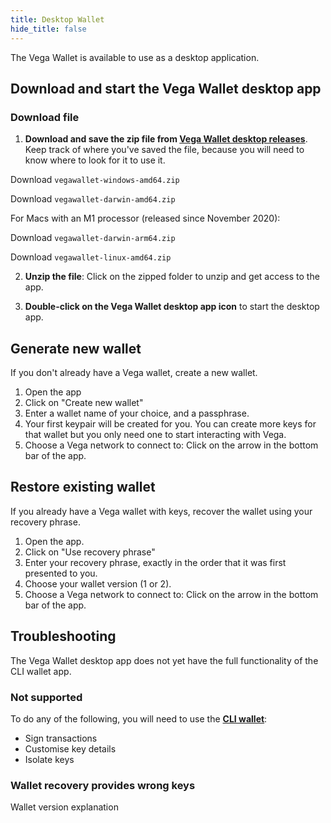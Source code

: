 ```yaml
---
title: Desktop Wallet
hide_title: false
---
```


The Vega Wallet is available to use as a desktop application.

## Download and start the Vega Wallet desktop app

### Download file
1. **Download and save the zip file from [Vega Wallet desktop releases](https://github.com/vegaprotocol/vegawallet-desktop/releases)**. Keep track of where you've saved the file, because you will need to know where to look for it to use it.

<Tabs groupId="operating-systems">
<TabItem value="windows" label="Windows">

Download `vegawallet-windows-amd64.zip`

</TabItem>
<TabItem value="mac" label="MacOS">

Download `vegawallet-darwin-amd64.zip`

For Macs with an M1 processor (released since November 2020): 

Download `vegawallet-darwin-arm64.zip`
  
</TabItem>

<TabItem value="linux" label="Linux">

Download `vegawallet-linux-amd64.zip`
</TabItem>
</Tabs>

2. **Unzip the file**: Click on the zipped folder to unzip and get access to the app. 

3. **Double-click on the Vega Wallet desktop app icon** to start the desktop app. 

## Generate new wallet
If you don't already have a Vega wallet, create a new wallet. 

1. Open the app
2. Click on "Create new wallet" 
3. Enter a wallet name of your choice, and a passphrase. 
4. Your first keypair will be created for you. You can create more keys for that wallet but you only need one to start interacting with Vega. 
5. Choose a Vega network to connect to: Click on the arrow in the bottom bar of the app. 

## Restore existing wallet
If you already have a Vega wallet with keys, recover the wallet using your recovery phrase. 

1. Open the app. 
2. Click on "Use recovery phrase"
3. Enter your recovery phrase, exactly in the order that it was first presented to you. 
4. Choose your wallet version (1 or 2). 
5. Choose a Vega network to connect to: Click on the arrow in the bottom bar of the app. 

## Troubleshooting
The Vega Wallet desktop app does not yet have the full functionality of the CLI wallet app.

### Not supported
To do any of the following, you will need to use the **[CLI wallet](docs/tools/vega-wallet/cli-wallet/)**:
* Sign transactions 
* Customise key details 
* Isolate keys 

### Wallet recovery provides wrong keys 
Wallet version explanation 
